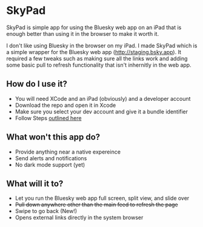 # SkyPad
SkyPad is simple app for using the Bluesky web app on an iPad that is enough better than using it in the browser to make it worth it. 

I don't like using Bluesky in the browser on my iPad. I made SkyPad which is a simple wrapper for the Bluesky web app (http://staging.bsky.app). It required a few tweaks such as making sure all the links work and adding some basic pull to refresh functionality that isn't inhernitly in the web app. 

## How do I use it?
- You will need XCode and an iPad (obviously) and a developer account
- Download the repo and open it in Xcode
- Make sure you select your dev account and give it a bundle identifier
- Follow Steps [outlined here](https://developer.apple.com/documentation/xcode/running-your-app-in-simulator-or-on-a-device)

## What won't this app do?
- Provide anything near a native expereince
- Send alerts and notifications
- No dark mode support (yet)

## What will it to?
- Let you run the Bluesky web app full screen, split view, and slide over
- ~~Pull down anywhere other than the main feed to refresh the page~~
- Swipe to go back (New!)
- Opens external links directly in the system browser
